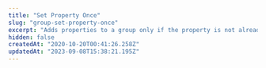 ```yaml
---
title: "Set Property Once"
slug: "group-set-property-once"
excerpt: "Adds properties to a group only if the property is not already set. The profile is created if it does not exist."
hidden: false
createdAt: "2020-10-20T00:41:26.258Z"
updatedAt: "2023-09-08T15:38:21.195Z"
---
```

